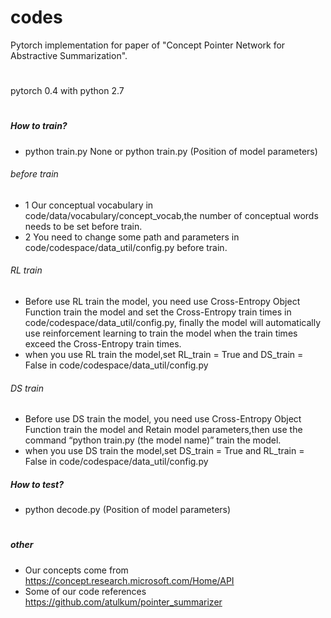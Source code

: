 # codes
Pytorch implementation for paper of "Concept Pointer Network for Abstractive Summarization".

#
pytorch 0.4 with python 2.7
#

##### How to train?
* python train.py None or python train.py (Position of model parameters)
###### before train
* 1 Our conceptual vocabulary in code/data/vocabulary/concept_vocab,the number of conceptual words needs to be set before train.
* 2 You need to change some path and parameters in code/codespace/data_util/config.py before train.
###### RL train
* Before use RL train the model, you need use Cross-Entropy Object Function train the model and set the Cross-Entropy train times in code/codespace/data_util/config.py, finally the model will automatically use reinforcement learning to train the model when the train times exceed the Cross-Entropy train times.
* when you use RL train the model,set RL_train = True and DS_train = False in code/codespace/data_util/config.py
###### DS train
* Before use DS train the model, you need use Cross-Entropy Object Function train the model and Retain model parameters,then use the command “python train.py (the model name)” train the model.
* when you use DS train the model,set DS_train = True and RL_train = False in code/codespace/data_util/config.py
##### How to test?
* python decode.py (Position of model parameters)
#
##### other
* Our concepts come from https://concept.research.microsoft.com/Home/API
* Some of our code references https://github.com/atulkum/pointer_summarizer
